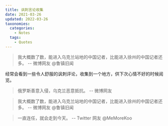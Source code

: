 ```yaml
---
title: 讽刺言论收集
date: 2021-03-26
updated: 2022-03-26
taxonomies:
  categories:
    - Notes
  tags:
    - Quotes
---
```


> 我大概数了数，能进入乌克兰站地的中国记者，比能进入徐州的中国记者还多。 -- 微博网友 @鲁镇旧闻

经常会看到一些令人舒服的讽刺评论，收集到一个地方，供下次心情不好的时候阅览。

<!-- more -->

> 俄罗斯善意入侵，乌克兰恶意抵抗。 -- 微博网友

> 我大概数了数，能进入乌克兰站地的中国记者，比能进入徐州的中国记者还多。 -- 微博网友 @鲁镇旧闻

> 一直连任，就会走到今天。 -- Twitter 网友 @MeMoreKoo
